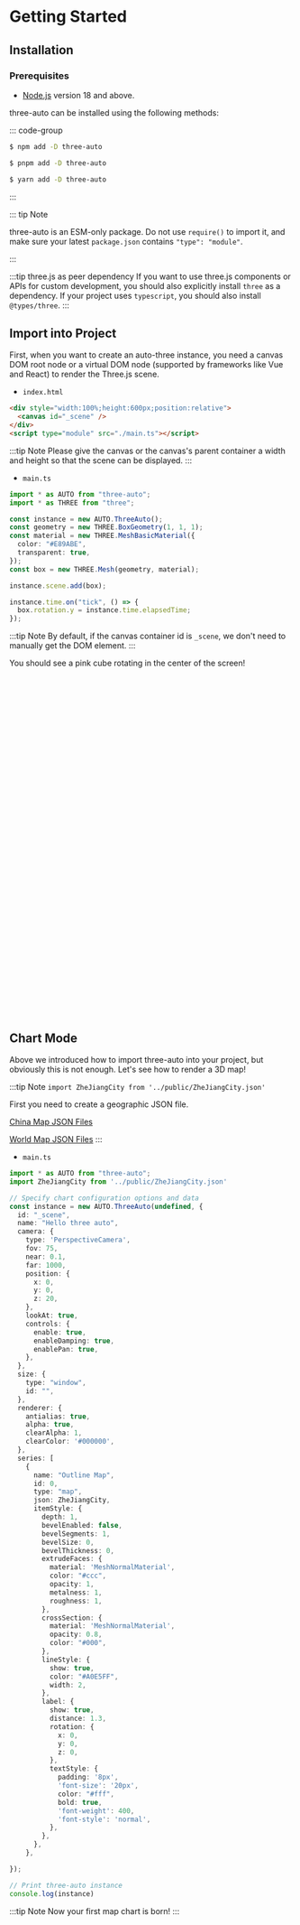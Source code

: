 # Getting Started

## Installation

### Prerequisites

- [Node.js](https://nodejs.org/) version 18 and above.

three-auto can be installed using the following methods:

::: code-group

```sh [npm]
$ npm add -D three-auto
```

```sh [pnpm]
$ pnpm add -D three-auto
```

```sh [yarn]
$ yarn add -D three-auto
```

:::

::: tip Note

three-auto is an ESM-only package. Do not use `require()` to import it, and make sure your latest `package.json` contains `"type": "module"`.

:::

:::tip three.js as peer dependency
If you want to use three.js components or APIs for custom development, you should also explicitly install `three` as a dependency. If your project uses `typescript`, you should also install `@types/three`.
:::

## Import into Project

First, when you want to create an auto-three instance, you need a canvas DOM root node or a virtual DOM node (supported by frameworks like Vue and React) to render the Three.js scene.

- `index.html`

```html {10,12}
<div style="width:100%;height:600px;position:relative">
  <canvas id="_scene" />
</div>
<script type="module" src="./main.ts"></script>
```

:::tip Note
Please give the canvas or the canvas's parent container a width and height so that the scene can be displayed.
:::

- `main.ts`

```ts
import * as AUTO from "three-auto";
import * as THREE from "three";

const instance = new AUTO.ThreeAuto();
const geometry = new THREE.BoxGeometry(1, 1, 1);
const material = new THREE.MeshBasicMaterial({
  color: "#E89ABE",
  transparent: true,
});
const box = new THREE.Mesh(geometry, material);

instance.scene.add(box);

instance.time.on("tick", () => {
  box.rotation.y = instance.time.elapsedTime;
});
```

:::tip Note
By default, if the canvas container id is `_scene`, we don't need to manually get the DOM element.
:::

You should see a pink cube rotating in the center of the screen!

<div style="width:100%;height:600px;position:relative">
    <canvas id="_scene" />
</div>


## Chart Mode

Above we introduced how to import three-auto into your project, but obviously this is not enough. Let's see how to render a 3D map!

:::tip Note
`import ZheJiangCity from '../public/ZheJiangCity.json'`

First you need to create a geographic JSON file.

[China Map JSON Files](https://datav.aliyun.com/portal/school/atlas/area_selector)

[World Map JSON Files](https://geojson.io/#map=2/20/0)
:::

- `main.ts`

```ts
import * as AUTO from "three-auto";
import ZheJiangCity from '../public/ZheJiangCity.json'

// Specify chart configuration options and data
const instance = new AUTO.ThreeAuto(undefined, {
  id: "_scene",
  name: "Hello three auto",
  camera: {
    type: 'PerspectiveCamera',
    fov: 75,
    near: 0.1,
    far: 1000,
    position: {
      x: 0,
      y: 0,
      z: 20,
    },
    lookAt: true,
    controls: {
      enable: true,
      enableDamping: true,
      enablePan: true,
    },
  },
  size: {
    type: "window",
    id: "",
  },
  renderer: {
    antialias: true,
    alpha: true,
    clearAlpha: 1,
    clearColor: '#000000',
  },
  series: [
    {
      name: "Outline Map",
      id: 0,
      type: "map",
      json: ZheJiangCity,
      itemStyle: {
        depth: 1,
        bevelEnabled: false,
        bevelSegments: 1,
        bevelSize: 0,
        bevelThickness: 0,
        extrudeFaces: {
          material: 'MeshNormalMaterial',
          color: "#ccc",
          opacity: 1,
          metalness: 1,
          roughness: 1,
        },
        crossSection: {
          material: 'MeshNormalMaterial',
          opacity: 0.8,
          color: "#000",
        },
        lineStyle: {
          show: true,
          color: "#A0E5FF",
          width: 2,
        },
        label: {
          show: true,
          distance: 1.3,
          rotation: {
            x: 0,
            y: 0,
            z: 0,
          },
          textStyle: {
            padding: '8px',
            'font-size': '20px',
            color: "#fff",
            bold: true,
            'font-weight': 400,
            'font-style': 'normal',
          },
        },
      },
    },

});

// Print three-auto instance
console.log(instance)

```

:::tip Note
Now your first map chart is born!
:::

<div style="width:100%;height:600px;position:relative">
    <canvas id="_scene2" />
</div>

<script setup lang="ts">
import * as AUTO from "three-auto";
import * as THREE from "three";
import ZheJiangCity from '../../public/ZheJiangCity.json'

import {ref,onMounted} from 'vue'

onMounted(() => {
    /* box */ 
    const instance = new AUTO.ThreeAuto(undefined, {
      size: {
        type: 'parent'
      }
    });
    const geometry = new THREE.BoxGeometry(1, 1, 1);
    const material = new THREE.MeshBasicMaterial({
      color: "#E89ABE",
      transparent: true,
    });
    const box = new THREE.Mesh(geometry, material);

    instance.scene.add(box);

    instance.time.on("tick", () => {
      box.rotation.y = instance.time.elapsedTime;
    });

    /* map */
     const mapInstance = new AUTO.ThreeAuto(undefined, {
    id: "_scene2",
    name: "Hello three auto",
    shadow: {
            show: true,
            width: 100,
            height: 100,
            color: '#000',
            opacity: 0.1,
            // rotation: { x: -Math.PI / 2, y: 0, z: 0 },
    },
    camera: {
        type: 'PerspectiveCamera',
        fov: 75,
        near: 0.1,
        far: 1000,
        position: {
        x: 0,
        y: 0,
        z: 10,
        },
        lookAt: true,
        controls: {
          enable: true,
          enableDamping: true,
          enablePan: true,
        },
    },
    light: [ {
        type: "directional",
        color: "#C8A2CB",
        intensity: 1,
        distance: 300,
        helper: false,
        helperSize: 5,
        lightName: "directional-light",
        castShadow: true,
        shadow: {
            mapSizeWidth: 1024,
            mapSizeHeight: 1024,
            cameraLeft: -10,
            cameraTop: 10,
            cameraBottom: -10,
            cameraRight: 10,
            cameraNear: 0.1,
            cameraFar: 100,
            radius: 100,
            bias: -0.004,
            normalBias: 0.027
        },
        position: {
            x: -20, y: 5, z: 20,
        }
        }],
    size: {
        type: "parent",
    },
    renderer: {
        antialias: true,
        alpha: true,
        clearAlpha: 1,
        clearColor: '#fff',
    },
    series: [
        {
        shadow: true,
        name: "Contour Map",
        id: 0,
        type: "map",
        json: ZheJiangCity,
        animation: true,
        animationDuration: 350,
        animationEasing: 'power1.inOut',
        animationDelay: 0,
        selectedOffset: 1.5,
        eventName: 'click',
        data: [
        ],
        tooltip: {
            className: 'three-auto-tooltip',
            background: 'rgba(255,255,255,1)',
            show: true,
            borderWidth: 1,
            padding: '15px 20px',
            hideDelay: 100,
            textStyle: {
            'font-size': '18px',
            color: "#000000",
            'font-weight': 400,
            'font-style': 'normal',
            },
        },
        label: {
            type: 'css2',
            show: true,
            distance: 1.3,
            rotation: {
            x: 0,
            y: 0,
            z: 0,
            },
            textStyle: {
            padding: '8px',
            'font-size': '16px',
            color: "#000",
            bold: true,
            'font-weight': 400,
            'font-style': 'normal',
            },
        },
        itemStyle: {
            depth: 1,
            bevelEnabled: false,
            bevelSegments: 1,
            bevelSize: 0,
            bevelThickness: 0,
            extrudeFaces: {
            material: 'MeshNormalMaterial',
            color: "red",
            opacity: 1,
            metalness: 1,
            roughness: 1,
            },
            crossSection: {
            material: 'MeshNormalMaterial',
            opacity: 1,
            color: "red",
            },
            lineStyle: {
            show: true,
            color: "#A0E5FF",
            width: 2,
            },
        
        },
        },
    ],
    // postprocess: {
        // type: 'moebius',
    // }
    }); 
})
</script>
